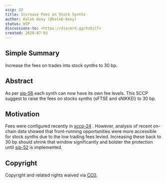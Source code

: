 ```yaml
---
sccp: 32
title: Increase Fees on Stock Synths
author: Kaleb Keny (@kaleb-keny)
status: WIP
discussions-to: <https://discord.gg/XzQjCf>
created: 2020-07-03
---
```


## Simple Summary
Increase the fees on trades into stock synths to 30 bp.

## Abstract
<!--A short (~200 word) description of the variable change proposed.-->
As per [sip-56](https://github.com/Synthetixio/SIPs/blob/master/SIPS/sip-56.md) each synth can now have its own fee levels. This SCCP suggest to raise the fees on stocks synths (sFTSE and sNIKKEI) to 30 bp.

## Motivation
Fees were configured recently in [sccp-24](https://sips.synthetix.io/sccp/sccp-24) . However, analysis of recent on-chain data showed that front-running opportunities were more accessible for stock synths due to the low trading fees levied. Increasing these back to 30 bp should shrink that window significantly and bolster the protection until [sip-52](https://sips.synthetix.io/sips/sip-52) is implemented.

## Copyright
Copyright and related rights waived via [CC0](https://creativecommons.org/publicdomain/zero/1.0/).
